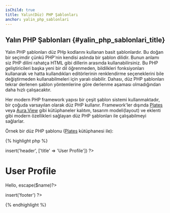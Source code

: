 ```yaml
---
isChild: true
title: Yalın(Düz) PHP Şablonları
anchor: yalin_php_sablonlari
---
```


## Yalın PHP Şablonları {#yalin_php_sablonlari_title}

Yalın PHP şablonları düz PHp kodlarını kullanan basit şablonlardır. Bu doğan bir seçimdir çünkü PHP'nin kendisi 
aslında bir şablon dilidir. Bunun anlamı siz PHP dilini rahatça HTML gibi dillerin arasında kullanabilirsiniz.
Bu PHP geliştiricileri başka yeni bir dil öğrenmeden, bildilkleri fonksiyonları kullanarak ve hatta kullandıkları
editörlerinin renklendirme seçeneklerini bile değiştirmeden kullanabilmeleri için yaralı olabilir. Dahası, düz 
PHP şablonları tekrar derlenen şablon yöntemlerine göre derlenme aşaması olmadığından daha hızlı çalışacaktır.

Her modern PHP framework yapısı bir çeşit şablon sistemi kullanmaktadır, bir çoğuda varsayılan olarak düz PHP 
kullanır. Framework'ler dışında [Plates](http://platesphp.com/) veya [Aura.View](https://github.com/auraphp/Aura.View)
gibi kütüphaneler kalıtım, tasarım modeli(layout) ve eklenti gibi modern özellikleri sağlayan düz PHP şablonları 
ile çalışabilmeyi sağlarlar. 

Örnek bir düz PHP şablonu ([Plates](http://platesphp.com/) kütüphanesi ile):

{% highlight php %}
<?php $this->insert('header', ['title' => 'User Profile']) ?>

<h1>User Profile</h1>
<p>Hello, <?=$this->escape($name)?></p>

<?php $this->insert('footer') ?>
{% endhighlight %}

